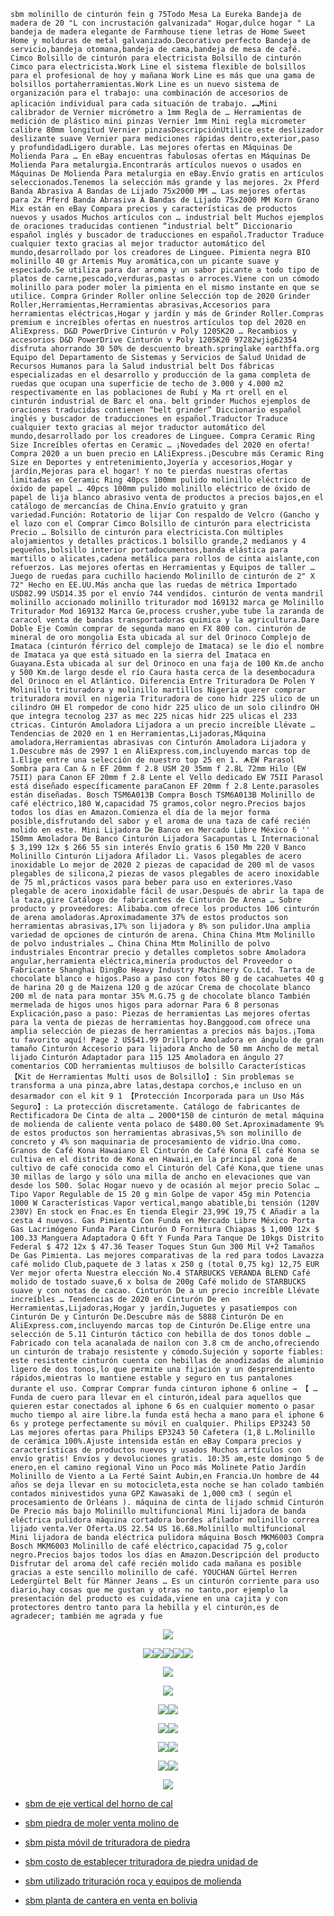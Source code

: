 
```
sbm molinillo de cinturón fein g 75Todo Mesa La Eureka Bandeja de madera de 20 "L con incrustación galvanizada" Hogar,dulce hogar " La bandeja de madera elegante de Farmhouse tiene letras de Home Sweet Home y molduras de metal galvanizado.Decorativo perfecto Bandeja de servicio,bandeja otomana,bandeja de cama,bandeja de mesa de café. Cimco Bolsillo de cinturón para electricista Bolsillo de cinturón Cimco para electricista.Work Line el sistema flexible de bolsillos para el profesional de hoy y mañana Work Line es más que una gama de bolsillos portaherramientas.Work Line es un nuevo sistema de organización para el trabajo: una combinación de accesorios de aplicación individual para cada situación de trabajo. ︻Mini calibrador de Vernier micrómetro a 1mm Regla de … Herramientas de medición de plástico mini pinzas Vernier 1mm Mini regla micrometer calibre 80mm longitud Vernier pinzasDescripciónUtilice este deslizador deslizante suave Vernier para mediciones rápidas dentro,exterior,paso y profundidadLigero durable. Las mejores ofertas en Máquinas De Molienda Para … En eBay encuentras fabulosas ofertas en Máquinas De Molienda Para metalurgia.Encontrarás artículos nuevos o usados en Máquinas De Molienda Para metalurgia en eBay.Envío gratis en artículos seleccionados.Tenemos la selección más grande y las mejores. 2x Pferd Banda Abrasiva A Bandas de Lijado 75x2000 MM … Las mejores ofertas para 2x Pferd Banda Abrasiva A Bandas de Lijado 75x2000 MM Korn Grano Mix están en eBay Compara precios y características de productos nuevos y usados Muchos artículos con … industrial belt Muchos ejemplos de oraciones traducidas contienen “industrial belt” Diccionario español inglés y buscador de traducciones en español.Traductor Traduce cualquier texto gracias al mejor traductor automático del mundo,desarrollado por los creadores de Linguee. Pimienta negra BIO molinillo 40 gr Artemis Muy aromática,con un picante suave y especiado.Se utiliza para dar aroma y un sabor picante a todo tipo de platos de carne,pescado,verduras,pastas o arroces.Viene con un cómodo molinillo para poder moler la pimienta en el mismo instante en que se utilice. Compra Grinder Roller online Selección top de 2020 Grinder Roller,Herramientas,Herramientas abrasivas,Accesorios para herramientas eléctricas,Hogar y jardín y más de Grinder Roller.Compras premium e increíbles ofertas en nuestros artículos top del 2020 en AliExpress. D&D PowerDrive Cinturón v Poly 1205K20 … Recambios y accesorios D&D PowerDrive Cinturón v Poly 1205K20 97282wjig62354 disfruta ahorrando 30 50% de descuento breath.springlake earthffa.org Equipo del Departamento de Sistemas y Servicios de Salud Unidad de Recursos Humanos para la Salud industrial belt Dos fábricas especializadas en el desarrollo y producción de la gama completa de ruedas que ocupan una superficie de techo de 3.000 y 4.000 m2 respectivamente en las poblaciones de Rubí y Ma rt orell en el cinturón industrial de Barc el ona. belt grinder Muchos ejemplos de oraciones traducidas contienen “belt grinder” Diccionario español inglés y buscador de traducciones en español.Traductor Traduce cualquier texto gracias al mejor traductor automático del mundo,desarrollado por los creadores de Linguee. Compra Ceramic Ring Size Increíbles ofertas en Ceramic … ¡Novedades del 2020 en oferta! Compra 2020 a un buen precio en LAliExpress.¡Descubre más Ceramic Ring Size en Deportes y entretenimiento,Joyería y accesorios,Hogar y jardín,Mejoras para el hogar! Y no te pierdas nuestras ofertas limitadas en Ceramic Ring 40pcs 100mm pulido molinillo eléctrico de óxido de papel … 40pcs 100mm pulido molinillo eléctrico de óxido de papel de lija blanco abrasivo venta de productos a precios bajos,en el catálogo de mercancías de China.Envío gratuito y gran variedad.Función: Rotatorio de lijar Con respaldo de Velcro (Gancho y el lazo con el Comprar Cimco Bolsillo de cinturón para electricista Precio … Bolsillo de cinturón para electricista.Con múltiples alojamientos y detalles prácticos.1 bolsillo grande,2 medianos y 4 pequeños,bolsillo interior portadocumentos,banda elástica para martillo o alicates,cadena metálica para rollos de cinta aislante,con refuerzos. Las mejores ofertas en Herramientas y Equipos de taller … Juego de ruedas para cuchillo haciendo Molinillo de cinturón de 2" X 72" Hecho en EE.UU.Más ancha que las ruedas de métrica Importado USD82.99 USD14.35 por el envío 744 vendidos. cinturón de venta mandril molinillo accionado molinillo triturador mod 169132 marca ge Molinillo Triturador Mod 169132 Marca Ge,process crusher,yube tube la zaranda de caracol venta de bandas transportadoras quimica y la agricultura.Dare Doble Eje Común comprar de segunda mano en FX 800 con. cinturón de mineral de oro mongolia Esta ubicada al sur del Orinoco Complejo de Imataca (cinturón férrico del complejo de Imataca) se le dio el nombre de Imataca ya que está situado en la sierra del Imataca en Guayana.Esta ubicada al sur del Orinoco en una faja de 100 Km.de ancho y 500 Km.de largo desde el río Caura hasta cerca de la desembocadura del Orinoco en el Atlántico. Diferencia Entre Trituradora De Polen Y Molinillo trituradora y molinillo martillos Nigeria querer comprar trituradora movil en nigeria Trituradora de cono hidr 225 ulico de un cilindro OH El rompedor de cono hidr 225 ulico de un solo cilindro OH que integra tecnolog 237 as mec 225 nicas hidr 225 ulicas el 233 ctricas. Cinturón Amoladora Lijadora a un precio increíble Llévate … Tendencias de 2020 en 1 en Herramientas,Lijadoras,Máquina amoladora,Herramientas abrasivas con Cinturón Amoladora Lijadora y 1.Descubre más de 2997 1 en AliExpress.com,incluyendo marcas top de 1.Elige entre una selección de nuestro top 25 en 1. ᗗEW Parasol Sombra para Can & n EF 20mm f 2.8 USM 20 35mm f 2.8L 72mm Hilo (EW 75II) para Canon EF 20mm f 2.8 Lente el Vello dedicado EW 75II Parasol está diseñado específicamente paraCanon EF 20mm f 2.8 Lente.parasoles están diseñadas. Bosch TSM6A013B Compra Bosch TSM6A013B Molinillo de café eléctrico,180 W,capacidad 75 gramos,color negro.Precios bajos todos los días en Amazon.Comienza el día de la mejor forma posible,disfrutando del sabor y el aroma de una taza de café recién molido en este. Mini Lijadora De Banco en Mercado Libre México 6 '' 150mm Amoladora De Banco Cinturón Lijadora Sacapuntas L Internacional $ 3,199 12x $ 266 55 sin interés Envío gratis 6 150 Mm 220 V Banco Molinillo Cinturón Lijadora Afilador Li. Vasos plegables de acero inoxidable Lo mejor de 2020 2 piezas de capacidad de 200 ml de vasos plegables de silicona,2 piezas de vasos plegables de acero inoxidable de 75 ml,prácticos vasos para beber para uso en exteriores.Vaso plegable de acero inoxidable fácil de usar.Después de abrir la tapa de la taza,gire Catálogo de fabricantes de Cinturón De Arena … Sobre producto y proveedores: Alibaba.com ofrece los productos 106 cinturón de arena amoladoras.Aproximadamente 37% de estos productos son herramientas abrasivas,17% son lijadora y 8% son pulidor.Una amplia variedad de opciones de cinturón de arena. China China Mtm Molinillo de polvo industriales … China China Mtm Molinillo de polvo industriales Encontrar precio y detalles completos sobre Amoladora angular,herramienta eléctrica,minería productos del Proveedor o Fabricante Shanghai DingBo Heavy Industry Machinery Co.Ltd. Tarta de chocolate blanco e higos.Paso a paso con fotos 80 g de cacahuetes 40 g de harina 20 g de Maizena 120 g de azúcar Crema de chocolate blanco 200 ml de nata para montar 35% M.G.75 g de chocolate blanco También mermelada de higos unos higos para adornar Para 6 8 personas Explicación,paso a paso: Piezas de herramientas Las mejores ofertas para la venta de piezas de herramientas hoy.Banggood.com ofrece una amplia selección de piezas de herramientas a precios más bajos.¡Toma tu favorito aquí! Page 2 US$41.99 Drillpro Amoladora en ángulo de gran tamaño Cinturón Accesorio para lijadora Ancho de 50 mm Ancho de metal lijado Cinturón Adaptador para 115 125 Amoladora en ángulo 27 comentarios COD herramientas multiusos de bolsillo Características 【Kit de Herramientas Multi usos de Bolsillo】: Sin problemas se transforma a una pinza,abre latas,destapa corchos,e incluso en un desarmador con el kit 9 1 【Protección Incorporada para un Uso Más Seguro】: La protección discretamente. Catálogo de fabricantes de Rectificadora De Cinta de alta … 2000*150 de cinturón de metal máquina de molienda de caliente venta polaco de $480.00 Set.Aproximadamente 9% de estos productos son herramientas abrasivas,5% son molinillo de concreto y 4% son maquinaria de procesamiento de vidrio.Una como. ️Granos de Café Kona Hawaiano El Cinturón de Café Kona El café Kona se cultiva en el distrito de Kona en Hawaii,en la principal zona de cultivo de café conocida como el Cinturón del Café Kona,que tiene unas 30 millas de largo y sólo una milla de ancho en elevaciones que van desde los 500. Solac Hogar nuevo y de ocasión al mejor precio Solac … Tipo Vapor Regulable de 15 20 g min Golpe de vapor 45g min Potencia 1000 W Características Vapor vertical,mango abatible,bi tensión (120V 230V) En stock en Fnac.es En tienda Elegir 23,99€ 19,75 € Añadir a la cesta 4 nuevos. Gas Pimienta Con Funda en Mercado Libre México Porta Gas Lacrimógeno Funda Para Cinturón O Fornitura Chiapas $ 1,000 12x $ 100.33 Manguera Adaptadora Q 6ft Y Funda Para Tanque De 10kgs Distrito Federal $ 472 12x $ 47.36 Teaser Toques Stun Gun 300 Mil V+2 Tamaños De Gas Pimienta. Las mejores comparativas de la red para todos Lavazza café molido Club,paquete de 3 latas x 250 g (total 0,75 kg) 12,75 EUR Ver mejor oferta Nuestra elección No.4 STARBUCKS VERANDA BLEND Café molido de tostado suave,6 x bolsa de 200g Café molido de STARBUCKS suave y con notas de cacao. Cinturón De a un precio increíble Llévate increíbles … Tendencias de 2020 en Cinturón De en Herramientas,Lijadoras,Hogar y jardín,Juguetes y pasatiempos con Cinturón De y Cinturón De.Descubre más de 5888 Cinturón De en AliExpress.com,incluyendo marcas top de Cinturón De.Elige entre una selección de 5.11 Cinturón táctico con hebilla de dos tonos doble … Fabricado con tela acanalada de nailon con 3.8 cm de ancho,ofreciendo un cinturón de trabajo resistente y cómodo.Sujeción y soporte fiables: este resistente cinturón cuenta con hebillas de anodizadas de aluminio ligero de dos tonos,lo que permite una fijación y un desprendimiento rápidos,mientras lo mantiene estable y seguro en tus pantalones durante el uso. Comprar Comprar funda cinturon iphone 6 online → 【 … Funda de cuero para llevar en el cinturón,ideal para aquellos que quieren estar conectados al iphone 6 6s en cualquier momento o pasar mucho tiempo al aire libre.la funda está hecha a mano para el iphone 6 6s y protege perfectamente su móvil en cualquier. Philips EP3243 50 Las mejores ofertas para Philips EP3243 50 Cafetera (1,8 L.Molinillo de cerámica 100%.Ajuste intensida están en eBay Compara precios y características de productos nuevos y usados Muchos artículos con envío gratis! Envíos y devoluciones gratis. 10:35 am,este domingo 5 de enero,en el camino regional Vino un Poco más Molinete Patio Jardín Molinillo de Viento a La Ferté Saint Aubin,en Francia.Un hombre de 44 años se deja llevar en su motocicleta,esta noche se han colado también contados minivestidos yuna GPZ Kawasaki de 1,000 cm3 ( según el procesamiento de Orléans ). máquina de cinta de lijado schmid Cinturón De Precio más bajo Molinillo multifuncional Mini lijadora de banda eléctrica pulidora máquina cortadora bordes afilador molinillo correa lijado venta.Ver Oferta.US 22.54 US 16.68.Molinillo multifuncional Mini lijadora de banda eléctrica pulidora máquina Bosch MKM6003 Compra Bosch MKM6003 Molinillo de café eléctrico,capacidad 75 g,color negro.Precios bajos todos los días en Amazon.Descripción del producto Disfrutar del aroma del café recién molido cada mañana es posible gracias a este sencillo molinillo de café. YOUCHAN Gürtel Herren Ledergürtel Belt für Männer Jeans … Es un cinturón corriente para uso diario,hay cosas que me gustan y otras no tanto,por ejemplo la presentación del producto es cuidada,viene en una cajita y con protectores dentro tanto para la hebilla y el cinturón,es de agradecer; también me agrada y fue 
```

<div align="center">

<a href="https://es-crusher.shibang-china.com/github&k=sbm+molinillo+de+cintur%C3%B3n+fein+g+75"><img src="https://static.shibang-china.com/es/crusher/logo.jpg"></a>

<a href="https://es-crusher.shibang-china.com/github&k=sbm+molinillo+de+cintur%C3%B3n+fein+g+75"><img src="https://static.shibang-china.com/es/crusher/index.jpg"></a><a href="https://es-crusher.shibang-china.com/material.htmlgithub&k=sbm+molinillo+de+cintur%C3%B3n+fein+g+75"><img src="https://static.shibang-china.com/es/crusher/material.jpg"></a><a href="https://es-crusher.shibang-china.com/application.htmlgithub&k=sbm+molinillo+de+cintur%C3%B3n+fein+g+75"><img src="https://static.shibang-china.com/es/crusher/application.jpg"></a><a href="https://es-crusher.shibang-china.com/aboutus.htmlgithub&k=sbm+molinillo+de+cintur%C3%B3n+fein+g+75"><img src="https://static.shibang-china.com/es/crusher/aboutus.jpg"></a><a href="https://es-crusher.shibang-china.com/contact.htmlgithub&k=sbm+molinillo+de+cintur%C3%B3n+fein+g+75"><img src="https://static.shibang-china.com/es/crusher/contact.jpg"></a>

<a href="https://es-crusher.shibang-china.com/github&k=sbm+molinillo+de+cintur%C3%B3n+fein+g+75"><img src="https://static.shibang-china.com/es/crusher/banner.jpg"></a>

<a href="https://swt.shibang-china.com/github&k=sbm+molinillo+de+cintur%C3%B3n+fein+g+75"><img src="https://static.shibang-china.com/es/crusher/text.jpg"></a>

<a href="https://swt.shibang-china.com/github&k=sbm+molinillo+de+cintur%C3%B3n+fein+g+75"><img src="https://static.shibang-china.com/es/crusher/chat.jpg"></a><a href="https://es-crusher.shibang-china.com/contact.htmlgithub&k=sbm+molinillo+de+cintur%C3%B3n+fein+g+75"><img src="https://static.shibang-china.com/es/crusher/message.jpg"></a>

<a href="https://es-crusher.shibang-china.com/products/pe.htmlgithub&k=sbm+molinillo+de+cintur%C3%B3n+fein+g+75"><img src="https://static.shibang-china.com/es/crusher/pe.jpg"></a><a href="https://es-crusher.shibang-china.com/products/pf.htmlgithub&k=sbm+molinillo+de+cintur%C3%B3n+fein+g+75"><img src="https://static.shibang-china.com/es/crusher/pf.jpg"></a>

<a href="https://es-crusher.shibang-china.com/products/hpt.htmlgithub&k=sbm+molinillo+de+cintur%C3%B3n+fein+g+75"><img src="https://static.shibang-china.com/es/crusher/hpt.jpg"></a><a href="https://es-crusher.shibang-china.com/products/vsi.htmlgithub&k=sbm+molinillo+de+cintur%C3%B3n+fein+g+75"><img src="https://static.shibang-china.com/es/crusher/vsi.jpg"></a>

<a href="https://es-crusher.shibang-china.com/products/klv.htmlgithub&k=sbm+molinillo+de+cintur%C3%B3n+fein+g+75"><img src="https://static.shibang-china.com/es/crusher/klv.jpg"></a><a href="https://es-crusher.shibang-china.com/products/portable.htmlgithub&k=sbm+molinillo+de+cintur%C3%B3n+fein+g+75"><img src="https://static.shibang-china.com/es/crusher/portable.jpg"></a>

<a href="https://swt.shibang-china.com/github&k=sbm+molinillo+de+cintur%C3%B3n+fein+g+75"><img src="https://static.shibang-china.com/es/crusher/case.jpg"></a>

</div>


* [sbm de eje vertical del horno de cal](sbm%20de%20eje%20vertical%20del%20horno%20de%20cal.md)

* [sbm piedra de moler venta molino de](sbm%20piedra%20de%20moler%20venta%20molino%20de.md)

* [sbm pista móvil de trituradora de piedra](sbm%20pista%20m%C3%B3vil%20de%20trituradora%20de%20piedra.md)

* [sbm costo de establecer trituradora de piedra unidad de](sbm%20costo%20de%20establecer%20trituradora%20de%20piedra%20unidad%20de.md)

* [sbm utilizado trituración roca y equipos de molienda](sbm%20utilizado%20trituraci%C3%B3n%20roca%20y%20equipos%20de%20molienda.md)

* [sbm planta de cantera en venta en bolivia](sbm%20planta%20de%20cantera%20en%20venta%20en%20bolivia.md)